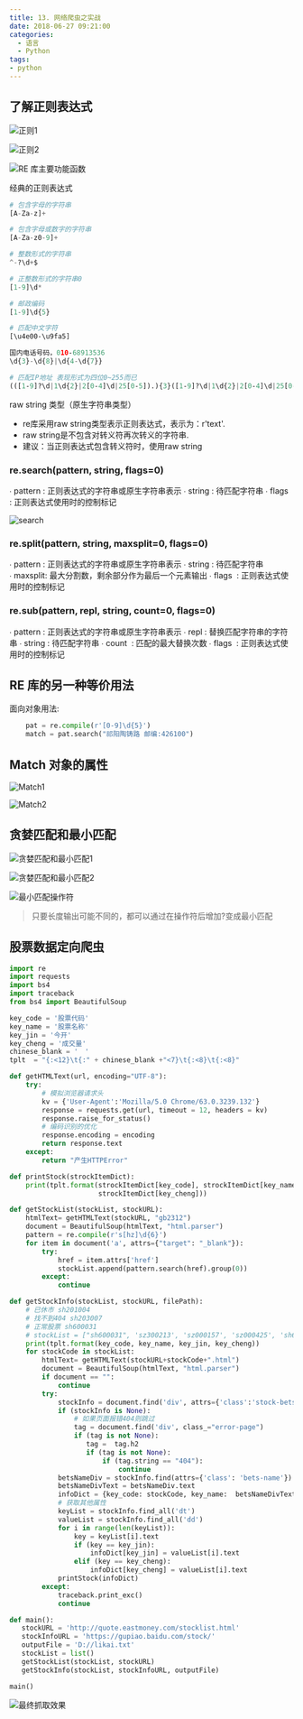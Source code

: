 ```yaml
---
title: 13. 网络爬虫之实战
date: 2018-06-27 09:21:00
categories:
  - 语言
  - Python
tags:
- python
---
```


## 了解正则表达式

![正则1](http://likai.test.upcdn.net/%E8%AF%AD%E8%A8%80-Python/13-%E7%BD%91%E7%BB%9C%E7%88%AC%E8%99%AB%E4%B9%8B%E5%AE%9E%E6%88%98/%E6%AD%A3%E5%88%991.png)

![正则2](http://likai.test.upcdn.net/%E8%AF%AD%E8%A8%80-Python/13-%E7%BD%91%E7%BB%9C%E7%88%AC%E8%99%AB%E4%B9%8B%E5%AE%9E%E6%88%98/%E6%AD%A3%E5%88%992.png)

![RE 库主要功能函数](http://likai.test.upcdn.net/%E8%AF%AD%E8%A8%80-Python/13-%E7%BD%91%E7%BB%9C%E7%88%AC%E8%99%AB%E4%B9%8B%E5%AE%9E%E6%88%98/RE%20%E5%BA%93%E4%B8%BB%E8%A6%81%E5%8A%9F%E8%83%BD%E5%87%BD%E6%95%B0.png)

经典的正则表达式

```python
# 包含字母的字符串
[A-Za-z]+

# 包含字母或数字的字符串
[A-Za-z0-9]+

# 整数形式的字符串
^-?\d+$

# 正整数形式的字符串0
[1-9]\d*

# 邮政编码
[1-9]\d{5}

# 匹配中文字符
[\u4e00‐\u9fa5]

国内电话号码，010‐68913536
\d{3}-\d{8}|\d{4-\d{7}}

# 匹配IP地址 表现形式为四位0~255而已
(([1‐9]?\d|1\d{2}|2[0‐4]\d|25[0‐5]).){3}([1‐9]?\d|1\d{2}|2[0‐4]\d|25[0‐5])
```

raw string 类型（原生字符串类型）

* re库采用raw string类型表示正则表达式，表示为：r'text'.
* raw string是不包含对转义符再次转义的字符串.
* 建议：当正则表达式包含转义符时，使用raw string

### re.search(pattern, string, flags=0)

∙ pattern : 正则表达式的字符串或原生字符串表示
∙ string : 待匹配字符串
∙ flags  : 正则表达式使用时的控制标记

![search](http://likai.test.upcdn.net/%E8%AF%AD%E8%A8%80-Python/13-%E7%BD%91%E7%BB%9C%E7%88%AC%E8%99%AB%E4%B9%8B%E5%AE%9E%E6%88%98/search.png)

### re.split(pattern, string, maxsplit=0, flags=0)

∙ pattern : 正则表达式的字符串或原生字符串表示
∙ string : 待匹配字符串
∙ maxsplit: 最大分割数，剩余部分作为最后一个元素输出
∙ flags  : 正则表达式使用时的控制标记

### re.sub(pattern, repl, string, count=0, flags=0)

∙ pattern : 正则表达式的字符串或原生字符串表示
∙ repl : 替换匹配字符串的字符串
∙ string : 待匹配字符串
∙ count  : 匹配的最大替换次数
∙ flags  : 正则表达式使用时的控制标记

## RE 库的另一种等价用法

面向对象用法:

```python
    pat = re.compile(r'[0-9]\d{5}')
    match = pat.search("祁阳陶铸路 邮编:426100")
```

## Match 对象的属性

![Match1](http://likai.test.upcdn.net/%E8%AF%AD%E8%A8%80-Python/13-%E7%BD%91%E7%BB%9C%E7%88%AC%E8%99%AB%E4%B9%8B%E5%AE%9E%E6%88%98/Match1.png)

![Match2](http://likai.test.upcdn.net/%E8%AF%AD%E8%A8%80-Python/13-%E7%BD%91%E7%BB%9C%E7%88%AC%E8%99%AB%E4%B9%8B%E5%AE%9E%E6%88%98/Match2.png)

## 贪婪匹配和最小匹配

![贪婪匹配和最小匹配1](http://likai.test.upcdn.net/%E8%AF%AD%E8%A8%80-Python/13-%E7%BD%91%E7%BB%9C%E7%88%AC%E8%99%AB%E4%B9%8B%E5%AE%9E%E6%88%98/%E8%B4%AA%E5%A9%AA%E5%8C%B9%E9%85%8D%E5%92%8C%E6%9C%80%E5%B0%8F%E5%8C%B9%E9%85%8D1.png)

![贪婪匹配和最小匹配2](http://likai.test.upcdn.net/%E8%AF%AD%E8%A8%80-Python/13-%E7%BD%91%E7%BB%9C%E7%88%AC%E8%99%AB%E4%B9%8B%E5%AE%9E%E6%88%98/%E8%B4%AA%E5%A9%AA%E5%8C%B9%E9%85%8D%E5%92%8C%E6%9C%80%E5%B0%8F%E5%8C%B9%E9%85%8D2.png)

![最小匹配操作符](http://likai.test.upcdn.net/%E8%AF%AD%E8%A8%80-Python/13-%E7%BD%91%E7%BB%9C%E7%88%AC%E8%99%AB%E4%B9%8B%E5%AE%9E%E6%88%98/%E6%9C%80%E5%B0%8F%E5%8C%B9%E9%85%8D%E6%93%8D%E4%BD%9C%E7%AC%A6.png)

> 只要长度输出可能不同的，都可以通过在操作符后增加?变成最小匹配

## 股票数据定向爬虫

```python
import re
import requests
import bs4
import traceback
from bs4 import BeautifulSoup

key_code = '股票代码'
key_name = '股票名称'
key_jin = '今开'
key_cheng = '成交量'
chinese_blank = '　'
tplt  = "{:<12}\t{:" + chinese_blank +"<7}\t{:<8}\t{:<8}"

def getHTMLText(url, encoding="UTF-8"):
    try:
        # 模拟浏览器请求头
        kv = {'User-Agent':'Mozilla/5.0 Chrome/63.0.3239.132'}
        response = requests.get(url, timeout = 12, headers = kv)
        response.raise_for_status()
        # 编码识别的优化
        response.encoding = encoding
        return response.text
    except:
        return "产生HTTPError"

def printStock(strockItemDict):
    print(tplt.format(strockItemDict[key_code], strockItemDict[key_name], strockItemDict[key_jin],\
                      strockItemDict[key_cheng]))

def getStockList(stockList, stockURL):
    htmlText= getHTMLText(stockURL, "gb2312")
    document = BeautifulSoup(htmlText, "html.parser")
    pattern = re.compile(r's[hz]\d{6}')
    for item in document('a', attrs={"target": "_blank"}):
        try:
            href = item.attrs['href']
            stockList.append(pattern.search(href).group(0))
        except:
            continue

def getStockInfo(stockList, stockURL, filePath):
    # 已休市 sh201004
    # 找不到404 sh203007
    # 正常股票 sh600031
    # stockList = ["sh600031", 'sz300213', 'sz000157', 'sz000425', 'sh600380', 'sz300142', 'sh600161']
    print(tplt.format(key_code, key_name, key_jin, key_cheng))
    for stockCode in stockList:
        htmlText= getHTMLText(stockURL+stockCode+".html")
        document = BeautifulSoup(htmlText, "html.parser")
        if document == "":
            continue
        try:
            stockInfo = document.find('div', attrs={'class':'stock-bets'})
            if (stockInfo is None):
                # 如果页面报错404则跳过
                tag = document.find('div', class_="error-page")
                if (tag is not None):
                   tag =  tag.h2
                   if (tag is not None):
                       if (tag.string == "404"):
                           continue
            betsNameDiv = stockInfo.find(attrs={'class': 'bets-name'})
            betsNameDivText = betsNameDiv.text
            infoDict = {key_code: stockCode, key_name:  betsNameDivText.split()[0], key_jin: "--", key_cheng: "--"}
            # 获取其他属性
            keyList = stockInfo.find_all('dt')
            valueList = stockInfo.find_all('dd')
            for i in range(len(keyList)):
                key = keyList[i].text
                if (key == key_jin):
                    infoDict[key_jin] = valueList[i].text
                elif (key == key_cheng):
                    infoDict[key_cheng] = valueList[i].text
            printStock(infoDict)
        except:
            traceback.print_exc()
            continue

def main():
   stockURL = 'http://quote.eastmoney.com/stocklist.html'
   stockInfoURL = 'https://gupiao.baidu.com/stock/'
   outputFile = 'D://likai.txt'
   stockList = list()
   getStockList(stockList, stockURL)
   getStockInfo(stockList, stockInfoURL, outputFile)

main()
```

![最终抓取效果](http://likai.test.upcdn.net/%E8%AF%AD%E8%A8%80-Python/13-%E7%BD%91%E7%BB%9C%E7%88%AC%E8%99%AB%E4%B9%8B%E5%AE%9E%E6%88%98/%E6%95%88%E6%9E%9C.png)

